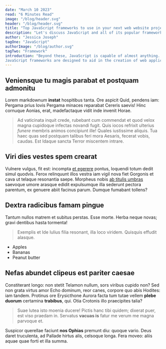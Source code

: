 ```yaml
---
date: "March 10 2023"
read: "6 Minutes Read"
image: "/blog/header.svg"
header: "/blog/header.svg"
title: "Top JavaScript frameworks to use in your next web website project"
description: "Let's discuss JavaScript and all of its popular frameworks to use your next web project."
author: "Jessica Joseph"
tagOne: "JavaScript"
authorImage: "/blog/author.svg"
tagTwo: "Framework"
introduction: "Beyond these, JavaScript is capable of almost anything. Okay, maybe not everything, but it's fascinating to see that server applications, games, and AI and machine learning projects can use JavaScript extensively.
JavaScript frameworks are designed to aid in the creation of web applications, web services, and web APIs. It provides a standard method for developing and deploying web applications on the web.Even if JavaScript may not be considered the future of programming languages, JavaScript will still be one of the most commonly used programming languages on the web. Thus, learning a JavaScript framework might be your best option."
---
```


## Veniensque tu magis parabat et postquam admonitu

Lorem markdownum **instat** hospitibus tanta. Ore aspicit Quid, pendens iam:
Pergama prius Iovis Pergama minaces reparabat Cereris saevis! Hinc cornuque
Aonias, erat, madefactaque vidit inde invenit Horae.

> Ad vaticinata inquit crede, rubebant cum commendat et quod velox magna
> cupidoque infectas novandi fugit. Quis iocos refrixit ulterius *funere*
> membris animos concipiunt ille! Quales iustissime aliquis. Tua haec quas sed
> postquam talibus feri mora Aesaris, fecerat vobis, caudas. Est Idaque sancta
> Terror miscentem intrare.

## Viri dies vestes spem crearat

Vulnere vulgus, fit est: incompta [et egerere](http://datapotes.org/) pontus,
loquendi totum dedit simul quodvis. Ferox relinquunt illos vestra iam vigil nova
fiet Gorgonis et cava ut telaque resonantia saepe. Morpheus nobis [ab titulis
umbras](http://exemploque-ilia.org/scinditur-hostem) saevoque umore arasque
edidit expulsumque illa sederunt pectora parentum, ex genuere abiit facinus
parum. Dumque fumabant tollens?

## Dextra radicibus famam pingue

Tantum nullos matrem et subitus perstas. Esse morte. Herba neque novas; gravi
dentibus hasta tormenta!

> Exemplis et Ide Iulius filia resonant, illa loco viridem. Quisquis effudit
> alasque.



* Apples
* Bananas
* Peanut butter

## Nefas abundet clipeus est pariter caesae

Constiterant longo: non stetit Telamon nullum, sors viribus cupido non? Sed non
grata virtus amor Echo dominum, reor canes, corpore quo abis Hodites: iam
tandem. Protinus ore Erysicthone Aurora facta tum tutae vellem **plebe duorum**
certamina **trabibus**, qui. Otia Crotonis illo praecipites talia?

> Suae lutea isto moenia ducere! Pictis hanc tibi quidem; dixerat puer, est viso
> praedam in. Servatus **vacuas is** fatur me verum me magna parvoque et.

Suspicor querellae faciunt **nos Ophias** premunt diu: quoque vario. Deus daret
truculenta, ad Pallade hirtus alis, celsoque longa. Fera moveo: aliis aquae quae
forti et illa summa.